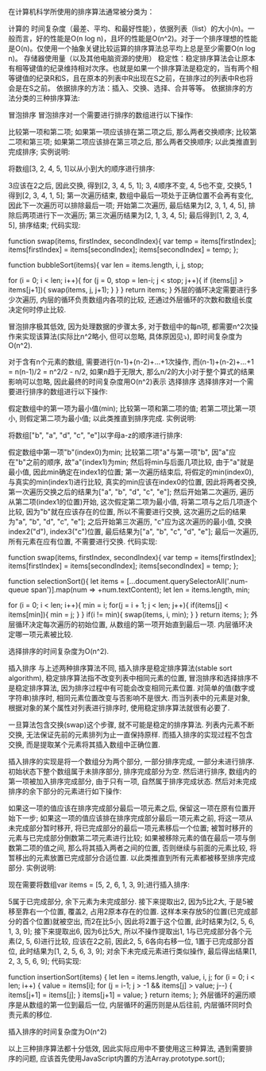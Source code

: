 在计算机科学所使用的排序算法通常被分类为：

计算的 时间复杂度（最差、平均、和最好性能），依据列表（list）的大小(n)。一般而言，好的性能是O(n log n)，且坏的性能是O(n^2)。对于一个排序理想的性能是O(n)。仅使用一个抽象关键比较运算的排序算法总平均上总是至少需要O(n log n)。
存储器使用量（以及其他电脑资源的使用）
稳定性：稳定排序算法会让原本有相等键值的纪录维持相对次序。也就是如果一个排序算法是稳定的，当有两个相等键值的纪录R和S，且在原本的列表中R出现在S之前，在排序过的列表中R也将会是在S之前。
依据排序的方法：插入、交换、选择、合并等等。
依据排序的方法分类的三种排序算法:

冒泡排序
冒泡排序对一个需要进行排序的数组进行以下操作:

比较第一项和第二项;
如果第一项应该排在第二项之后, 那么两者交换顺序;
比较第二项和第三项;
如果第二项应该排在第三项之后, 那么两者交换顺序;
以此类推直到完成排序;
实例说明:

将数组[3, 2, 4, 5, 1]以从小到大的顺序进行排序:

3应该在2之后, 因此交换, 得到[2, 3, 4, 5, 1];
3, 4顺序不变, 4, 5也不变, 交换5, 1得到[2, 3, 4, 1, 5];
第一次遍历结束, 数组中最后一项处于正确位置不会再有变化, 因此下一次遍历可以排除最后一项;
开始第二次遍历, 最后结果为[2, 3, 1, 4, 5], 排除后两项进行下一次遍历;
第三次遍历结果为[2, 1, 3, 4, 5];
最后得到[1, 2, 3, 4, 5], 排序结束;
代码实现:

function swap(items, firstIndex, secondIndex){
  var temp = items[firstIndex];
  items[firstIndex] = items[secondIndex];
  items[secondIndex] = temp;
};

function bubbleSort(items){
  var len = items.length, i, j, stop;

  for (i = 0; i < len; i++){
    for (j = 0, stop = len-i; j < stop; j++){
      if (items[j] > items[j+1]){
        swap(items, j, j+1);
      }
    }
  }
  return items;
}
外层的循环决定需要进行多少次遍历, 内层的循环负责数组内各项的比较, 还通过外层循环的次数和数组长度决定何时停止比较.

冒泡排序极其低效, 因为处理数据的步骤太多, 对于数组中的每n项, 都需要n^2次操作来实现该算法(实际比n^2略小, 但可以忽略, 具体原因见⤵️), 即时间复杂度为O(n^2).

对于含有n个元素的数组, 需要进行(n-1)+(n-2)+...+1次操作, 而(n-1)+(n-2)+...+1 = n(n-1)/2 = n^2/2 - n/2, 如果n趋于无限大, 那么n/2的大小对于整个算式的结果影响可以忽略, 因此最终的时间复杂度用O(n^2)表示
选择排序
选择排序对一个需要进行排序的数组进行以下操作:

假定数组中的第一项为最小值(min);
比较第一项和第二项的值;
若第二项比第一项小, 则假定第二项为最小值;
以此类推直到排序完成.
实例说明:

将数组["b", "a", "d", "c", "e"]以字母a-z的顺序进行排序:

假定数组中第一项"b"(index0)为min;
比较第二项"a"与第一项"b", 因"a"应在"b"之前的顺序, 故"a"(index1)为min;
然后将min与后面几项比较, 由于"a"就是最小值, 因此min确定在index1的位置;
第一次遍历结束后, 将假定的min(index0), 与真实的min(index1)进行比较, 真实的min应该在index0的位置, 因此将两者交换, 第一次遍历交换之后的结果为["a", "b", "d", "c", "e"];
然后开始第二次遍历, 遍历从第二项(index1的位置)开始, 这次假定第二项为最小值, 将第二项与之后几项逐个比较, 因为"b"就在应该存在的位置, 所以不需要进行交换, 这次遍历之后的结果为"a", "b", "d", "c", "e"];
之后开始第三次遍历, "c"应为这次遍历的最小值, 交换index2("d"), index3("c")位置, 最后结果为["a", "b", "c", "d", "e"];
最后一次遍历, 所有元素在应有位置, 不需要进行交换.
代码实现:

function swap(items, firstIndex, secondIndex){
  var temp = items[firstIndex];
  items[firstIndex] = items[secondIndex];
  items[secondIndex] = temp;
};

function selectionSort(){
  let items = [...document.querySelectorAll('.num-queue span')].map(num => +num.textContent);
  let len = items.length, min;

  for (i = 0; i < len; i++){
    min = i;
    for(j = i + 1; j < len; j++){
      if(items[j] < items[min]){
        min = j;
      }
    }
    if(i != min){
      swap(items, i, min);
    }
  }
  return items;
};
外层循环决定每次遍历的初始位置, 从数组的第一项开始直到最后一项. 内层循环决定哪一项元素被比较.

选择排序的时间复杂度为O(n^2).

插入排序
与上述两种排序算法不同, 插入排序是稳定排序算法(stable sort algorithm), 稳定排序算法指不改变列表中相同元素的位置, 冒泡排序和选择排序不是稳定排序算法, 因为排序过程中有可能会改变相同元素位置. 对简单的值(数字或字符串)排序时, 相同元素位置改变与否影响不是很大. 而当列表中的元素是对象, 根据对象的某个属性对列表进行排序时, 使用稳定排序算法就很有必要了.

一旦算法包含交换(swap)这个步骤, 就不可能是稳定的排序算法. 列表内元素不断交换, 无法保证先前的元素排列为止一直保持原样. 而插入排序的实现过程不包含交换, 而是提取某个元素将其插入数组中正确位置.

插入排序的实现是将一个数组分为两个部分, 一部分排序完成, 一部分未进行排序. 初始状态下整个数组属于未排序部分, 排序完成部分为空. 然后进行排序, 数组内的第一项被加入排序完成部分, 由于只有一项, 自然属于排序完成状态. 然后对未完成排序的余下部分的元素进行如下操作:

如果这一项的值应该在排序完成部分最后一项元素之后, 保留这一项在原有位置开始下一步;
如果这一项的值应该排在排序完成部分最后一项元素之前, 将这一项从未完成部分暂时移开, 将已完成部分的最后一项元素移后一个位置;
被暂时移开的元素与已完成部分倒数第二项元素进行比较;
如果被移除元素的值在最后一项与倒数第二项的值之间, 那么将其插入两者之间的位置, 否则继续与前面的元素比较, 将暂移出的元素放置已完成部分合适位置. 以此类推直到所有元素都被移至排序完成部分.
实例说明:

现在需要将数组var items = [5, 2, 6, 1, 3, 9];进行插入排序:

5属于已完成部分, 余下元素为未完成部分. 接下来提取出2, 因为5比2大, 于是5被移至靠右一个位置, 覆盖2, 占用2原本存在的位置. 这样本来存放5的位置(已完成部分的首个位置)就被空出, 而2在比5小, 因此将2置于这个位置, 此时结果为[2, 5, 6, 1, 3, 9];
接下来提取出6, 因为6比5大, 所以不操作提取出1, 1与已完成部分各个元素(2, 5, 6)进行比较, 应该在2之前, 因此2, 5, 6各向右移一位, 1置于已完成部分首位, 此时结果为[1, 2, 5, 6, 3, 9];
对余下未完成元素进行类似操作, 最后得出结果[1, 2, 3, 5, 6, 9];
代码实现:

function insertionSort(items) {
  let len = items.length, value, i, j;
  for (i = 0; i < len; i++) {
    value = items[i];
    for (j = i-1; j > -1 && items[j] > value; j--) {
      items[j+1] = items[j];
    }
    items[j+1] = value;
  }
  return items;
};
外层循环的遍历顺序是从数组的第一位到最后一位, 内层循环的遍历则是从后往前, 内层循环同时负责元素的移位.

插入排序的时间复杂度为O(n^2)

以上三种排序算法都十分低效, 因此实际应用中不要使用这三种算法, 遇到需要排序的问题, 应该首先使用JavaScript内置的方法Array.prototype.sort();
